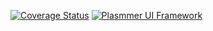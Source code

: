 [![Coverage Status](https://coveralls.io/repos/github/Plasmmer/PEHTML/badge.svg?branch=gh-pages)](https://coveralls.io/github/Plasmmer/PEHTML?branch=gh-pages)
[![Plasmmer UI Framework](http://developers.plasmmer.com/badges/Plasmmer-UI-Framework.svg)](https://gitter.im/DaniellMesquita/Plasmmer-UI-Framework?utm_source=badge&utm_medium=badge&utm_campaign=pr-badge&utm_content=badge)
